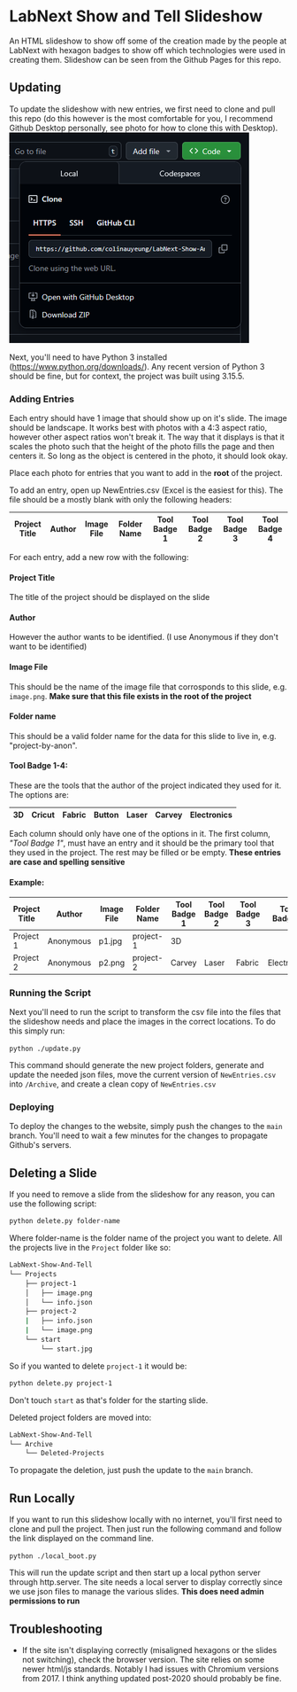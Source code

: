 
# LabNext Show and Tell Slideshow

An HTML slideshow to show off some of the creation made by the people at LabNext with  hexagon badges to show off which technologies were used in creating them. Slideshow can be seen from the Github Pages for this repo. 

## Updating
To update the slideshow with new entries, we first need to clone and pull this repo (do this however is the most comfortable for you, I recommend Github Desktop personally, see photo for how to clone this with Desktop).
![alt text](https://github.com/colinauyeung/LabNext-Show-And-Tell/raw/main/README/GitDesktop.PNG "Shows where to click for Github Desktop")

Next, you'll need to have Python 3 installed (https://www.python.org/downloads/). Any recent version of Python 3 should be fine, but for context, the project was built using 3.15.5.

### Adding Entries
Each entry should have 1 image that should show up on it's slide. The image should be landscape. It works best with photos with a 4:3 aspect ratio, however other aspect ratios won't break it. The way that it displays is that it scales the photo such that the height of the photo fills the page and then centers it. So long as the object is centered in the photo, it should look okay. 

Place each photo for entries that you want to add in the **root** of the project.

To add an entry, open up NewEntries.csv (Excel is the easiest for this). The file should be a mostly blank with only the following headers:


| Project Title | Author | Image File | Folder Name |Tool Badge 1 | Tool Badge 2 | Tool Badge 3 | Tool Badge 4 |
| ----- | ----- | ----- | ----- | ----- | ----- | ----- | ----- |


For each entry, add a new row with the following:
#### Project Title
The title of the project should be displayed on the slide
#### Author
However the author wants to be identified. (I use Anonymous if they don't want to be identified)
#### Image File
This should be the name of the image file that corrosponds to this slide, e.g. ```image.png```. **Make sure that this file exists in the root of the project**
#### Folder name
This should be a valid folder name for the data for this slide to live in, e.g. "project-by-anon".

#### Tool Badge 1-4: 
These are the tools that the author of the project indicated they used for it. The options are: 

| 3D | Cricut | Fabric | Button | Laser | Carvey | Electronics |
| ----- | ----- | ----- | ----- | ----- | ----- | ----- |

Each column should only have one of the options in it. The first column, *"Tool Badge 1"*, must have an entry and it should be the primary tool that they used in the project. The rest may be filled or be empty. **These entries are case and spelling sensitive**

#### Example: 

| Project Title | Author | Image File | Folder Name |Tool Badge 1 | Tool Badge 2 | Tool Badge 3 | Tool Badge 4 |
| ----- | ----- | ----- | ----- | ----- | ----- | ----- | ----- |
| Project 1 | Anonymous | p1.jpg | project-1 | 3D | | | | 
| Project 2 | Anonymous | p2.png | project-2 | Carvey | Laser | Fabric | Electronics | 

### Running the Script

Next you'll need to run the script to transform the csv file into the files that the slideshow needs and place the images in the correct locations. To do this simply run:

```python ./update.py ```

This command should generate the new project folders, generate and update the needed json files, move the current version of ```NewEntries.csv``` into ```/Archive```, and create a clean copy of ```NewEntries.csv```

### Deploying

To deploy the changes to the website, simply push the changes to the ```main``` branch. You'll need to wait a few minutes for the changes to propagate Github's servers. 
## Deleting a Slide

If you need to remove a slide from the slideshow for any reason, you can use the following script:

```bash
python delete.py folder-name
```
Where folder-name is the folder name of the project you want to delete. All the projects live in the ```Project``` folder like so:

```bash
LabNext-Show-And-Tell
└── Projects
    ├── project-1
    │   ├── image.png
    │   └── info.json
    ├── project-2
    |   ├── info.json
    |   └── image.png
    └── start
        └── start.jpg
```
So if you wanted to delete ```project-1``` it would be:
```bash
python delete.py project-1
```
Don't touch ```start``` as that's folder for the starting slide. 

Deleted project folders are moved into:
```bash
LabNext-Show-And-Tell
└── Archive
    └── Deleted-Projects
```
To propagate the deletion, just push the update to the ```main``` branch. 
## Run Locally

If you want to run this slideshow locally with no internet, you'll first need to clone and pull the project. Then just run the following command and follow the link displayed on the command line. 

```python ./local_boot.py```

This will run the update script and then start up a local python server through http.server. The site needs a local server to display correctly since we use json files to manage the various slides. **This does need admin permissions to run** 
## Troubleshooting

- If the site isn't displaying correctly (misaligned hexagons or the slides not switching), check the browser version. The site relies on some newer html/js standards. Notably I had issues with Chromium versions from 2017. I think anything updated post-2020 should probably be fine. 
